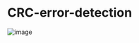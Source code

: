 # CRC-error-detection

![image](https://user-images.githubusercontent.com/85927700/205507336-31a93a8f-6ac4-4a18-b8cf-6bf5cce7cbf3.png)
